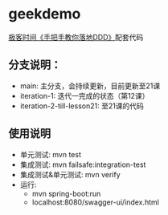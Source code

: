 # geekdemo
[极客时间《手把手教你落地DDD》](https://time.geekbang.org/column/intro/100311801?tab=intro)配套代码

## 分支说明：
- main: 主分支，会持续更新，目前更新至21课 
- iteration-1: 迭代一完成的状态（第12课）
- iteration-2-till-lesson21: 至21课的代码

## 使用说明
- 单元测试: mvn test
- 集成测试: mvn failsafe:integration-test
- 集成测试&单元测试: mvn verify
- 运行:
    - mvn spring-boot:run
    - localhost:8080/swagger-ui/index.html
